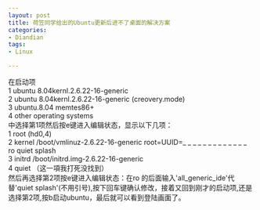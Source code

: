 ```yaml
---
layout: post
title: 荷笠同学给出的Ubuntu更新后进不了桌面的解决方案
categories:
- Diandian
tags:
- Linux

---
```

在启动项
<br />1 ubuntu 8.04kernl.2.6.22-16-generic
<br />2 ubuntu 8.04kernl.2.6.22-16-generic (creovery.mode)
<br />3 ubuntu.8.04 memtes86+
<br />4 other operating systems
<br />中选择第1项然后按e键进入编辑状态，显示以下几项：
<br />1 root (hd0,4)
<br />2 kernel /boot/vmlinuz-2.6.22-16-generic root=UUID=_ _ _ _ _ _ _ _ _ _ _ _ _ ro quiet splash
<br />3 initrd /boot/initrd.img-2.6.22-16-generic
<br />4 quiet （这一項我打死没找到）
<br /> 然后再选择第2项按e键进入编辑状态：在ro 的后面输入'all_generic_ide'代替'quiet splash'(不用引号),按下回车键确认修改，接着又回到刚才的启动项,还是选择第2项,按b启动ubuntu，最后就可以看到登陆画面了。